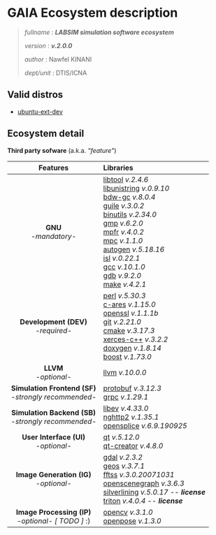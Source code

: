 
# GAIA Ecosystem description

> *fullname* : ***LABSIM simulation software ecosystem***
>
> *version* : ***v.2.0.0***
>
> *author* : Nawfel KINANI
>
> *dept/unit* : DTIS/ICNA

## Valid distros

- [ubuntu-ext-dev](../../distro/ubuntu-ext-dev)

## Ecosystem detail

**Third party sofware** (a.k.a. *"feature"*)

| Features | Libraries |
| :--: | :-- |
| **GNU** <br/> *-mandatory-* | [libtool](https://www.gnu.org/software/libtool/) *v.2.4.6* <br/>[libunistring](https://www.gnu.org/software/libunistring/) *v.0.9.10*<br/>[bdw-gc](https://www.hboehm.info/gc/) *v.8.0.4*<br/>[guile](https://www.gnu.org/software/guile/) *v.3.0.2*<br/>[binutils](https://www.gnu.org/software/binutils/) *v.2.34.0*<br/>[gmp](https://gmplib.org/) *v.6.2.0*<br/>[mpfr](https://www.mpfr.org/) *v.4.0.2*<br/>[mpc](http://www.multiprecision.org/mpc/) *v.1.1.0* <br/>[autogen](https://www.gnu.org/software/autogen/) *v.5.18.16*<br/>[isl](http://isl.gforge.inria.fr/) *v.0.22.1*<br/>[gcc](https://gcc.gnu.org/) *v.10.1.0*<br/>[gdb](https://www.gnu.org/software/gdb/) *v.9.2.0*<br/>[make](https://www.gnu.org/software/make/) *v.4.2.1* |
| **Development (DEV)** <br/> *-required-* | [perl](https://www.perl.org/) *v.5.30.3*<br/>[c-ares](https://c-ares.haxx.se/) *v.1.15.0*<br/>[openssl](https://www.openssl.org/) *v.1.1.1b*<br/>[git](https://git-scm.com/) *v.2.21.0*<br/>[cmake](https://cmake.org/) *v.3.17.3*<br/>[xerces-c++](http://xerces.apache.org/xerces-c/) *v.3.2.2*<br/>[doxygen](https://www.doxygen.nl/index.html) *v.1.8.14*<br/>[boost](https://www.boost.org/) *v.1.73.0* |
|**LLVM** <br/> *-optional-* | [llvm](https://llvm.org/) *v.10.0.0* |
|**Simulation Frontend (SF)** <br/> *-strongly recommended-* | [protobuf](https://developers.google.com/protocol-buffers) *v.3.12.3*<br/>[grpc](https://grpc.io/) *v.1.29.1* |
|**Simulation Backend (SB)** <br/> *-strongly recommended-* | [libev](http://software.schmorp.de/pkg/libev.html) *v.4.33.0*<br/>[nghttp2](https://nghttp2.org/) *v.1.35.1*<br/>[opensplice](https://www.adlinktech.com/en/vortex-opensplice-data-distribution-service) *v.6.9.190925* |
|**User Interface (UI)** <br/> *-optional-* | [qt](https://www.qt.io/) *v.5.12.0* <br/>[qt-creator](https://www.qt.io/product/development-tools) *v.4.8.0* |
|**Image Generation (IG)** <br/> *-optional-* | [gdal](https://gdal.org/) *v.2.3.2*<br/>[geos](https://trac.osgeo.org/geos) *v.3.7.1*<br/>[fftss](https://www.ssisc.org/fftss/index.html.en) *v.3.0.20071031*<br/>[openscenegraph](http://www.openscenegraph.org/) *v.3.6.3*<br/>[silverlining](https://sundog-soft.com/features/real-time-3d-clouds/) *v.5.0.17* -- ***license***<br/>[triton](https://sundog-soft.com/features/ocean-and-water-rendering-with-triton/) *v.4.0.4* -- ***license*** |
|**Image Processing (IP)** <br/> *-optional- [ TODO ]* :) | [opencv](https://opencv.org/) *v.3.1.0*<br/>[openpose](https://github.com/CMU-Perceptual-Computing-Lab/openpose) *v.1.3.0* |